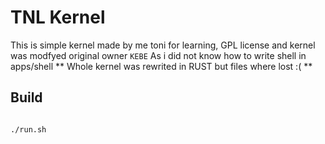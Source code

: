 # TNL Kernel
This is simple kernel made by me toni for learning, GPL license and kernel was modfyed original owner ```KEBE```  As i did not know how to write shell in apps/shell
** Whole kernel was rewrited in RUST but files where lost :( **
## Build
```

./run.sh
```

